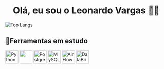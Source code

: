 <h1 align="center">Olá, eu sou o Leonardo Vargas 👋👋</h1>



[![Top Langs](https://github-readme-stats.vercel.app/api/top-langs/?username=leonardo-vargas-de-paula&layout=compact)](https://github.com/leonardo-vargas-de-paula/github-readme-stats)


## 📝Ferramentas em estudo
<p>
<img src="https://www.vectorlogo.zone/logos/python/python-icon.svg" alt="Python" width="40" height="40" />
<img src = "https://img.icons8.com/?size=100&id=xSkewUSqtErH&format=png&color=000000" width="40" height="40"/>
<img src="https://www.vectorlogo.zone/logos/postgresql/postgresql-icon.svg" alt="PostgreSQL" width="40" height="40">
<img src="https://www.vectorlogo.zone/logos/mysql/mysql-icon.svg" alt="MySQL" width="40" height="40"/>
<img src="https://raw.githubusercontent.com/homarr-labs/dashboard-icons/cb5ebcfe5204e1685e15aac82a92f62bd7e59095/svg/apache-airflow.svg" alt="AirFlow" width="40" height="40"/>
<img src="https://www.vectorlogo.zone/logos/databricks/databricks-icon.svg" alt="DataBricks" width="40" height="40"/>
  
</p>
